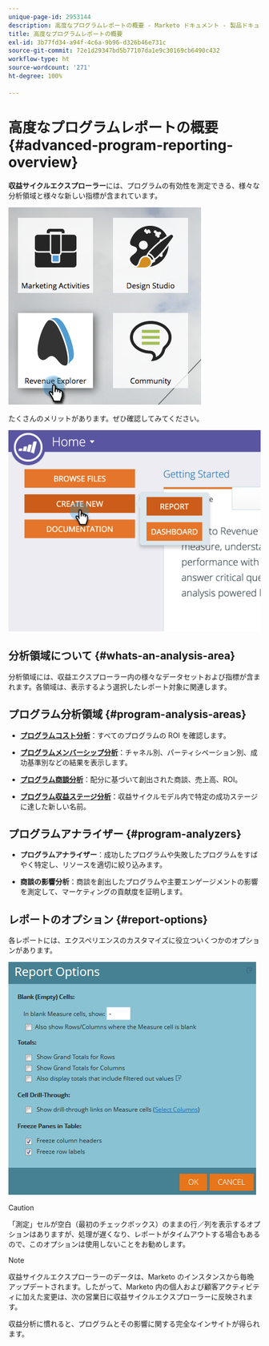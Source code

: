 ```yaml
---
unique-page-id: 2953144
description: 高度なプログラムレポートの概要 - Marketo ドキュメント - 製品ドキュメント
title: 高度なプログラムレポートの概要
exl-id: 3b77fd34-a94f-4c6a-9b96-d326b46e731c
source-git-commit: 72e1d29347bd5b77107da1e9c30169cb6490c432
workflow-type: ht
source-wordcount: '271'
ht-degree: 100%

---
```


# 高度なプログラムレポートの概要 {#advanced-program-reporting-overview}

**収益サイクルエクスプローラー**&#x200B;には、プログラムの有効性を測定できる、様々な分析領域と様々な新しい指標が含まれています。

![](assets/rev.png)

たくさんのメリットがあります。ぜひ確認してみてください。

![](assets/image2015-4-30-10-3a15-3a17.png)

## 分析領域について {#whats-an-analysis-area}

分析領域には、収益エクスプローラー内の様々なデータセットおよび指標が含まれます。各領域は、表示するよう選択したレポート対象に関連します。

## プログラム分析領域 {#program-analysis-areas}

* **[プログラムコスト分析](understanding-the-program-cost-analysis-area.md)**：すべてのプログラムの ROI を確認します。

* **[プログラムメンバーシップ分析](understanding-the-program-membership-analysis-area.md)**：チャネル別、パーティシペーション別、成功基準別などの結果を表示します。

* **[プログラム商談分析](understanding-the-program-opportunity-analysis-area.md)**：配分に基づいて創出された商談、売上高、ROI。

* **[プログラム収益ステージ分析](understanding-the-program-revenue-stage-analysis-area.md)**：収益サイクルモデル内で特定の成功ステージに達した新しい名前。

## プログラムアナライザー {#program-analyzers}

* **プログラムアナライザー**：成功したプログラムや失敗したプログラムをすばやく特定し、リソースを適切に絞り込みます。

* **商談の影響分析**：商談を創出したプログラムや主要エンゲージメントの影響を測定して、マーケティングの貢献度を証明します。

## レポートのオプション {#report-options}

各レポートには、エクスペリエンスのカスタマイズに役立ついくつかのオプションがあります。

![](assets/report-options.png)

>[!CAUTION]
>
>「測定」セルが空白（最初のチェックボックス）のままの行／列を表示するオプションはありますが、処理が遅くなり、レポートがタイムアウトする場合もあるので、このオプションは使用しないことをお勧めします。

>[!NOTE]
>
>収益サイクルエクスプローラーのデータは、Marketo のインスタンスから毎晩アップデートされます。したがって、Marketo 内の個人および顧客アクティビティに加えた変更は、次の営業日に収益サイクルエクスプローラーに反映されます。

収益分析に慣れると、プログラムとその影響に関する完全なインサイトが得られます。
